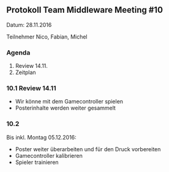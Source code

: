 ## Protokoll Team Middleware Meeting #10

Datum: 28.11.2016

Teilnehmer
Nico, Fabian, Michel

### Agenda

1. Review 14.11.
2. Zeitplan

### 10.1 Review 14.11
- Wir könne mit dem Gamecontroller spielen
- Posterinhalte werden weiter gesammelt

### 10.2
Bis inkl. Montag 05.12.2016:
- Poster weiter überarbeiten und für den Druck vorbereiten
- Gamecontroller kalibrieren
- Spieler trainieren